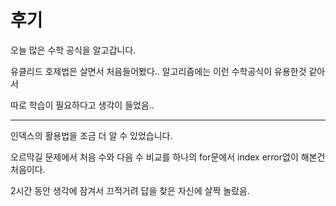# 후기



오늘 많은 수학 공식을 알고갑니다.

유클리드 호제법은 살면서 처음들어봤다.. 알고리즘에는 이런 수학공식이 유용한것 같아서

따로 학습이 필요하다고 생각이 들었음..

---

인덱스의 활용법을 조금 더 알 수 있었습니다.

오르막길 문제에서 처음 수와 다음 수 비교를 하나의 for문에서 index error없이 해본건 처음이다.

2시간 동안 생각에 잠겨서 끄적거려 답을 찾은 자신에 살짝 놀랐음.

